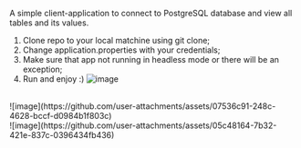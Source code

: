 A simple client-application to connect to PostgreSQL database and view all tables and its values.
1. Clone repo to your local matchine using git clone;
2. Change application.properties with your credentials;
3. Make sure that app not running in headless mode or there will be an exception;
4. Run and enjoy :)
![image](https://github.com/user-attachments/assets/d237c2d5-f9d0-4c8b-a83e-8b5119b82aa5)
<br>
![image](https://github.com/user-attachments/assets/07536c91-248c-4628-bccf-d0984b1f803c)
<br>
![image](https://github.com/user-attachments/assets/05c48164-7b32-421e-837c-0396434fb436)
